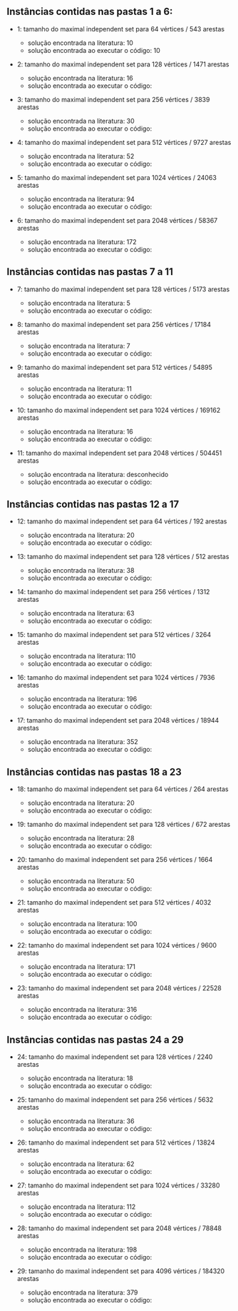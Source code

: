 ## Instâncias contidas nas pastas 1 a 6:

- 1: tamanho do maximal independent set para 64 vértices / 543 arestas
    - solução encontrada na literatura: 10
    - solução encontrada ao executar o código: 10

- 2: tamanho do maximal independent set para 128 vértices / 1471 arestas
    - solução encontrada na literatura: 16
    - solução encontrada ao executar o código: 

- 3: tamanho do maximal independent set para 256 vértices / 3839 arestas
    - solução encontrada na literatura: 30
    - solução encontrada ao executar o código: 

- 4: tamanho do maximal independent set para 512 vértices / 9727 arestas
    - solução encontrada na literatura: 52
    - solução encontrada ao executar o código: 

- 5: tamanho do maximal independent set para 1024 vértices / 24063 arestas
    - solução encontrada na literatura: 94
    - solução encontrada ao executar o código: 
    
- 6: tamanho do maximal independent set para 2048 vértices / 58367 arestas
    - solução encontrada na literatura: 172
    - solução encontrada ao executar o código: 

## Instâncias contidas nas pastas 7 a 11

- 7: tamanho do maximal independent set para 128 vértices / 5173 arestas
    - solução encontrada na literatura: 5
    - solução encontrada ao executar o código: 

- 8: tamanho do maximal independent set para 256 vértices / 17184 arestas
    - solução encontrada na literatura: 7
    - solução encontrada ao executar o código: 

- 9: tamanho do maximal independent set para 512 vértices / 54895 arestas
    - solução encontrada na literatura: 11
    - solução encontrada ao executar o código: 

- 10: tamanho do maximal independent set para 1024 vértices / 169162 arestas
    - solução encontrada na literatura: 16
    - solução encontrada ao executar o código: 

- 11: tamanho do maximal independent set para 2048 vértices / 504451 arestas
    - solução encontrada na literatura: desconhecido
    - solução encontrada ao executar o código: 

## Instâncias contidas nas pastas 12 a 17

- 12: tamanho do maximal independent set para 64 vértices / 192 arestas
    - solução encontrada na literatura: 20
    - solução encontrada ao executar o código: 

- 13: tamanho do maximal independent set para 128 vértices / 512 arestas
    - solução encontrada na literatura: 38
    - solução encontrada ao executar o código: 

- 14: tamanho do maximal independent set para 256 vértices / 1312 arestas
    - solução encontrada na literatura: 63
    - solução encontrada ao executar o código: 

- 15: tamanho do maximal independent set para 512 vértices / 3264 arestas
    - solução encontrada na literatura: 110
    - solução encontrada ao executar o código: 

- 16: tamanho do maximal independent set para 1024 vértices / 7936 arestas
    - solução encontrada na literatura: 196
    - solução encontrada ao executar o código: 

- 17: tamanho do maximal independent set para 2048 vértices / 18944 arestas
    - solução encontrada na literatura: 352
    - solução encontrada ao executar o código: 

## Instâncias contidas nas pastas 18 a 23

- 18: tamanho do maximal independent set para 64 vértices / 264 arestas
    - solução encontrada na literatura: 20
    - solução encontrada ao executar o código: 

- 19: tamanho do maximal independent set para 128 vértices / 672 arestas
    - solução encontrada na literatura: 28
    - solução encontrada ao executar o código: 

- 20: tamanho do maximal independent set para 256 vértices / 1664 arestas
    - solução encontrada na literatura: 50
    - solução encontrada ao executar o código: 

- 21: tamanho do maximal independent set para 512 vértices / 4032 arestas
    - solução encontrada na literatura: 100
    - solução encontrada ao executar o código: 

- 22: tamanho do maximal independent set para 1024 vértices / 9600 arestas
    - solução encontrada na literatura: 171
    - solução encontrada ao executar o código: 

- 23: tamanho do maximal independent set para 2048 vértices / 22528 arestas
    - solução encontrada na literatura: 316
    - solução encontrada ao executar o código: 


## Instâncias contidas nas pastas 24 a 29

- 24: tamanho do maximal independent set para 128 vértices / 2240 arestas
    - solução encontrada na literatura: 18
    - solução encontrada ao executar o código: 

- 25: tamanho do maximal independent set para 256 vértices / 5632 arestas
    - solução encontrada na literatura: 36
    - solução encontrada ao executar o código: 

- 26: tamanho do maximal independent set para 512 vértices / 13824 arestas
    - solução encontrada na literatura: 62
    - solução encontrada ao executar o código: 

- 27: tamanho do maximal independent set para 1024 vértices / 33280 arestas
    - solução encontrada na literatura: 112
    - solução encontrada ao executar o código:

- 28: tamanho do maximal independent set para 2048 vértices / 78848 arestas
    - solução encontrada na literatura: 198
    - solução encontrada ao executar o código: 

- 29: tamanho do maximal independent set para 4096 vértices / 184320 arestas
    - solução encontrada na literatura: 379
    - solução encontrada ao executar o código: 